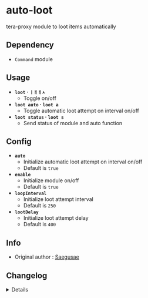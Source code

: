 # auto-loot
tera-proxy module to loot items automatically

## Dependency
- `Command` module

## Usage
- __`loot` · `ㅣㅐㅐㅅ`__
  - Toggle on/off
- __`loot auto` · `loot a`__
  - Toggle automatic loot attempt on interval on/off
- __`loot status` · `loot s`__
  - Send status of module and auto function

## Config
- __`auto`__
  - Initialize automatic loot attempt on interval on/off
  - Default is `true`
- __`enable`__
  - Initialize module on/off
  - Default is `true`
- __`loopInterval`__
  - Initialize loot attempt interval
  - Default is `250`
- __`lootDelay`__
  - Initialize loot attempt delay
  - Default is `400`


## Info
- Original author : [Saegusae](https://github.com/Saegusae)

## Changelog
<details>

    1.37
    - Updated script in accordance to Pinkipi's update on master branch
    - Refactored config file
    -- Added `auto`
    -- Added `enable`
    -- Added `loopInterval`
    -- Added `lootDelay`
    1.36
    - Added auto-update support
    - Updated to latest tera-data
    1.35
    - Added strongboxes to blacklist
    1.34
    - Updated code and font color
    1.33
    - Updated code aesthetics
    1.32
    - Updated code
    - Added string function
    1.31
    - Updated code aesthetics
    1.30
    - Updated code aesthetics
    1.22
    - Fixed error
    - Updated code
    1.21
    - Fixed error
    - Removed protocol version restriction
    1.20
    - Updated code and protocol version
    - Added `status` command
    1.10
    - Personalized code aesthetics
    1.00
    - Initial fork

</details>
